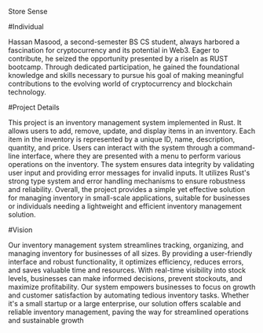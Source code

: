 Store Sense

#Individual

Hassan Masood, a second-semester BS CS student, always harbored a fascination for cryptocurrency and its potential in Web3. Eager to contribute, he seized the opportunity presented by a riseIn as RUST bootcamp. Through dedicated participation, he gained the foundational knowledge and skills necessary to pursue his goal of making meaningful contributions to the evolving world of cryptocurrency and blockchain technology.

#Project Details

This project is an inventory management system implemented in Rust. It allows users to add, remove, update, and display items in an inventory. Each item in the inventory is represented by a unique ID, name, description, quantity, and price. Users can interact with the system through a command-line interface, where they are presented with a menu to perform various operations on the inventory. The system ensures data integrity by validating user input and providing error messages for invalid inputs. It utilizes Rust's strong type system and error handling mechanisms to ensure robustness and reliability. Overall, the project provides a simple yet effective solution for managing inventory in small-scale applications, suitable for businesses or individuals needing a lightweight and efficient inventory management solution.

#Vision

Our inventory management system streamlines tracking, organizing, and managing inventory for businesses of all sizes. By providing a user-friendly interface and robust functionality, it optimizes efficiency, reduces errors, and saves valuable time and resources. With real-time visibility into stock levels, businesses can make informed decisions, prevent stockouts, and maximize profitability. Our system empowers businesses to focus on growth and customer satisfaction by automating tedious inventory tasks. Whether it's a small startup or a large enterprise, our solution offers scalable and reliable inventory management, paving the way for streamlined operations and sustainable growth
